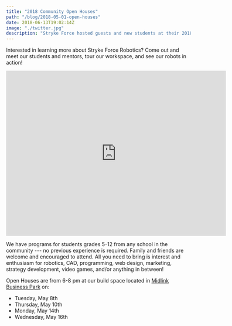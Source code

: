 ```yaml
---
title: "2018 Community Open Houses"
path: "/blog/2018-05-01-open-houses"
date: 2018-06-13T19:02:14Z
image: "./twitter.jpg"
description: "Stryke Force hosted guests and new students at their 2018 Open House at Midlink Business Park."
---
```


Interested in learning more about Stryke Force Robotics? Come out and meet our students and mentors, tour our workspace, and see our robots in action!
<!--more-->

<iframe src="https://strykeforce.smugmug.com/frame/slideshow?key=LWSz57&autoStart=1&captions=0&navigation=0&playButton=0&randomize=1&speed=3&transition=fade&transitionSpeed=2" width="600" height="450" frameborder="no" scrolling="no"></iframe>

We have programs for students grades 5-12 from any school in the community --- no previous experience is required. Family and friends are welcome and encouraged to attend. All you need to bring is interest and enthusiasm for robotics, CAD, programming, web design, marketing, strategy development, video games, and/or anything in between!

Open Houses are from 6-8 pm at our build space located in [Midlink Business Park](https://goo.gl/maps/9FEgKgfBeiS2) on:

-   Tuesday, May 8th
-   Thursday, May 10th
-   Monday, May 14th
-   Wednesday, May 16th

